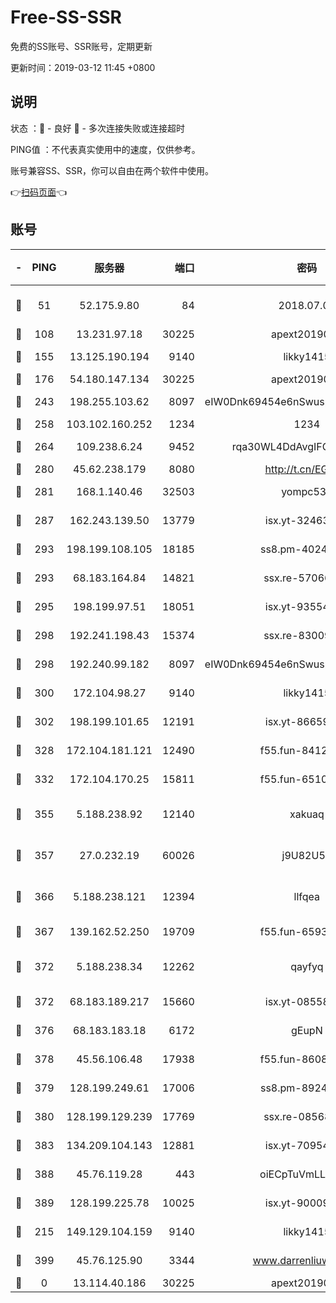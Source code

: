 # Free-SS-SSR

免费的SS账号、SSR账号，定期更新

更新时间：2019-03-12 11:45 +0800

## 说明

状态     ：🙂 - 良好 🙁 - 多次连接失败或连接超时

PING值   ：不代表真实使用中的速度，仅供参考。

账号兼容SS、SSR，你可以自由在两个软件中使用。

👉[扫码页面](https://liesauer.github.io/Free-SS-SSR/)👈

## 账号

|-|PING|服务器|端口|密码|加密方式|区域|
|:----:|:----:|:-----:|-----:|:----:|:----:|:----:|
|🙂|51|52.175.9.80|84|2018.07.07|chacha20-ietf-poly1305|HK|
|🙂|108|13.231.97.18|30225|apext2019006|chacha20|JP|
|🙂|155|13.125.190.194|9140|likky1415|aes-256-cfb|KR|
|🙂|176|54.180.147.134|30225|apext2019006|chacha20|KR|
|🙂|243|198.255.103.62|8097|eIW0Dnk69454e6nSwuspv9DmS201tQ0D|aes-256-cfb|US|
|🙂|258|103.102.160.252|1234|1234|rc4-md5|JP|
|🙂|264|109.238.6.24|9452|rqa30WL4DdAvgIFG6Fs3znzTa|aes-256-cfb|FR|
|🙂|280|45.62.238.179|8080|http://t.cn/EGJIyrl|rc4-md5|CA|
|🙂|281|168.1.140.46|32503|yompc535|aes-256-cfb|AU|
|🙂|287|162.243.139.50|13779|isx.yt-32463152|aes-256-cfb|US|
|🙂|293|198.199.108.105|18185|ss8.pm-40243246|aes-256-cfb|US|
|🙂|293|68.183.164.84|14821|ssx.re-57066553|aes-256-cfb|US|
|🙂|295|198.199.97.51|18051|isx.yt-93554852|aes-256-cfb|US|
|🙂|298|192.241.198.43|15374|ssx.re-83009337|aes-256-cfb|US|
|🙂|298|192.240.99.182|8097|eIW0Dnk69454e6nSwuspv9DmS201tQ0D|aes-256-cfb|US|
|🙂|300|172.104.98.27|9140|likky1415|aes-256-cfb|JP|
|🙂|302|198.199.101.65|12191|isx.yt-86659721|aes-256-cfb|US|
|🙂|328|172.104.181.121|12490|f55.fun-84129293|aes-256-cfb|SG|
|🙂|332|172.104.170.25|15811|f55.fun-65106653|aes-256-cfb|SG|
|🙂|355|5.188.238.92|12140|xakuaq|chacha20-ietf-poly1305|BR|
|🙂|357|27.0.232.19|60026|j9U82U53|xchacha20-ietf-poly1305|HK|
|🙂|366|5.188.238.121|12394|llfqea|chacha20-ietf-poly1305|BR|
|🙂|367|139.162.52.250|19709|f55.fun-65932073|aes-256-cfb|SG|
|🙂|372|5.188.238.34|12262|qayfyq|chacha20-ietf-poly1305|BR|
|🙂|372|68.183.189.217|15660|isx.yt-08558409|aes-256-cfb|SG|
|🙂|376|68.183.183.18|6172|gEupN|aes-256-cfb|SG|
|🙂|378|45.56.106.48|17938|f55.fun-86086915|aes-256-cfb|US|
|🙂|379|128.199.249.61|17006|ss8.pm-89241157|aes-256-cfb|SG|
|🙂|380|128.199.129.239|17769|ssx.re-08568423|aes-256-cfb|SG|
|🙂|383|134.209.104.143|12881|isx.yt-70954741|aes-256-cfb|SG|
|🙂|388|45.76.119.28|443|oiECpTuVmLLxk4Ts|aes-256-cfb|AU|
|🙂|389|128.199.225.78|10025|isx.yt-90009058|aes-256-cfb|SG|
|🙂|215|149.129.104.159|9140|likky1415|aes-256-cfb|HK|
|🙂|399|45.76.125.90|3344|www.darrenliuwei.com|aes-256-cfb|AU|
|🙁|0|13.114.40.186|30225|apext2019006|chacha20|JP|
